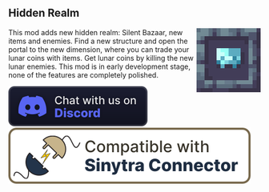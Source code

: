 ## Hidden Realm

<img align="right" width="128" src="src/main/resources/assets/hiddenrealm/icon.png" alt="mod icon">

This mod adds new hidden realm: Silent Bazaar, new items and enemies. Find a new structure and open the portal to the new dimension, where you can trade your lunar coins with items. Get lunar coins by killing the new lunar enemies. This mod is in early development stage, none of the features are completely polished.

[![discord](https://raw.githubusercontent.com/intergrav/devins-badges/c7fd18efdadd1c3f12ae56b49afd834640d2d797/assets/cozy/social/discord-plural_vector.svg)](https://discord.gg/DcemWeskeZ) [![connector](https://raw.githubusercontent.com/Sinytra/.github/e3f447bbd3837c79ee2ebea89fb24766263c8552/badges/connector/cozy.svg)](https://modrinth.com/mod/connector)
